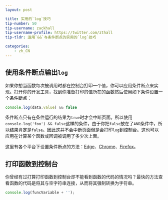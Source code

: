 ```yaml
---
layout: post

title: 实用的`log`技巧
tip-number: 50
tip-username: zackhall
tip-username-profile: https://twitter.com/zthall
tip-tldr: 运用`&&`与条件断点的实用的`log`技巧

categories:
    - zh_CN
---
```


## 使用条件断点输出`log`

如果你想当函数每次被调用时都在控制台打印一个值，你可以应用条件断点来实现。打开你的开发工具，找到你准备打印的值所在的函数然后使用如下条件设置一个条件断点：

```js
console.log(data.value) && false
```

条件断点只有在条件运行的结果为`true`时才会中断页面。所以使用`console.log('foo') && false`这样的条件，由于你把`false`放在了`AND`条件中，所以结果肯定是`false`。因此这并不会中断页面但是会打印`log`到控制台。这也可以应用在计算某个函数或回调被调用了多少次上面。

这里有各个平台下设置条件断点的方法：[Edge](https://dev.windows.com/en-us/microsoft-edge/platform/documentation/f12-devtools-guide/debugger/#setting-and-managing-breakpoints "Managing Breakpoints in Edge")、[Chrome](https://developer.chrome.com/devtools/docs/javascript-debugging#breakpoints "Managing Breakpoints in Chrome")、[Firefox](https://developer.mozilla.org/en-US/docs/Tools/Debugger/How_to/Set_a_conditional_breakpoint "Managing Breakpoints in Firefox")。

## 打印函数到控制台

你曾经有过打算打印函数到控制台却不能看到函数的代码的情况吗？最快的方法查看函数的代码是将其与空字符串连接，从而将其强制转换为字符串。

```js
console.log(funcVariable + '');
```